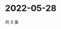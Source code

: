 # 2022-05-28

共 0 条

<!-- BEGIN WEIBO -->
<!-- 最后更新时间 Sat May 28 2022 22:15:23 GMT+0800 (China Standard Time) -->

<!-- END WEIBO -->
